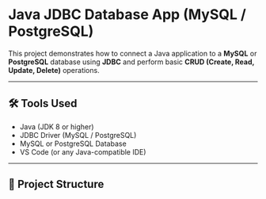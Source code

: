 # Java JDBC Database App (MySQL / PostgreSQL)

This project demonstrates how to connect a Java application to a **MySQL** or **PostgreSQL** database using **JDBC** and perform basic **CRUD (Create, Read, Update, Delete)** operations.

---

## 🛠️ Tools Used

- Java (JDK 8 or higher)
- JDBC Driver (MySQL / PostgreSQL)
- MySQL or PostgreSQL Database
- VS Code (or any Java-compatible IDE)

---

## 📁 Project Structure

